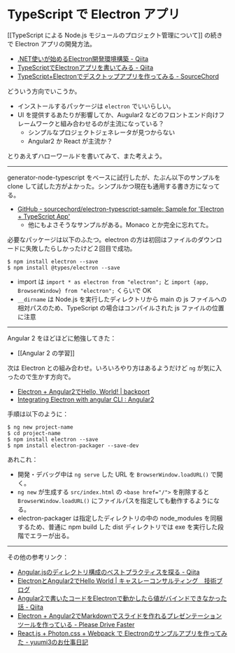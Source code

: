 # TypeScript で Electron アプリ
[[TypeScript による Node.js モジュールのプロジェクト管理について]] の続きで Electron アプリの開発方法。
* [.NET使いが始めるElectron開発環境構築 - Qiita](http://qiita.com/misumame/items/9196eb8ad9473c79d22b)
* [TypeScriptでElectronアプリを書いてみる - Qiita](http://qiita.com/JunSuzukiJapan/items/4a1a0274a2771cdc0ae2)
* [TypeScript+Electronでデスクトップアプリを作ってみる - SourceChord](http://sourcechord.hatenablog.com/entry/2015/10/19/004044)

どういう方向でいこうか。
- インストールするパッケージは `electron` でいいらしい。
- UI を提供するあたりが影響してか、Augular2 などのフロントエンド向けフレームワークと組み合わせるのが主流になっている？
    - シンプルなプロジェクトジェネレータが見つからない
    - Angular2 か React が主流か？

とりあえずハローワールドを書いてみて、また考えよう。

---

generator-node-typescript をベースに試行したが、たぶん以下のサンプルを clone して試した方がよかった。シンプルかつ現在も通用する書き方になってる。
- [GitHub - sourcechord/electron-typescript-sample: Sample for 'Electron + TypeScript App'](https://github.com/sourcechord/electron-typescript-sample)
    - 他にもよさそうなサンプルがある。Monaco とか完全に忘れてた。

必要なパッケージは以下のふたつ。electron の方は初回はファイルのダウンロードに失敗したらしかったけど２回目で成功。
```
$ npm install electron --save
$ npm install @types/electron --save
```

- import は `import * as electron from "electron";` と `import {app, BrowserWindow} from "electron";` くらいで OK
- `__dirname` は Node.js を実行したディレクトリから main の js ファイルへの相対パスのため、TypeScript の場合はコンパイルされた js ファイルの位置に注意

---

Angular 2 をほどほどに勉強してきた：
- [[Angular 2 の学習]]

次は Electron との組み合わせ。いろいろやり方はあるようだけど `ng` が気に入ったので生かす方向で。
- [Electron + Angular2でHello, World! | backport](http://backport.net/blog/2017/02/26/electron_meets_angular2/)
- [Integrating Electron with angular CLI : Angular2](https://www.reddit.com/r/Angular2/comments/56p5wm/integrating_electron_with_angular_cli/)

手順は以下のように：
```
$ ng new project-name
$ cd project-name
$ npm install electron --save
$ npm install electron-packager --save-dev
```

あれこれ：
- 開発・デバッグ中は `ng serve` した URL を `BrowserWindow.loadURL()` で開く。
- `ng new` が生成する `src/index.html` の `<base href="/">` を削除すると `BrowserWindow.loadURL()` にファイルパスを指定しても動作するようになる。
- electron-packager は指定したディレクトリの中の node_modules を同梱するため、普通に npm build した dist ディレクトリでは exe を実行した段階でエラーが出る。

---

その他の参考リンク：
- [Angular.jsのディレクトリ構成のベストプラクティスを探る - Qiita](http://qiita.com/n0bisuke/items/6a79d3ee63020f771260)
- [ElectronとAngular2でHello World | キャスレーコンサルティング　技術ブログ](http://www.casleyconsulting.co.jp/blog-engineer/linux/electron%E3%81%A8angular2%E3%81%A7hello-world/)
- [Angular2で書いたコードをElectronで動かしたら値がバインドできなかった話 - Qiita](http://qiita.com/amaya4869/items/38c846a470d0528e1aeb)
- [Electron + Angular2でMarkdownでスライドを作れるプレゼンテーションツールを作っている - Please Drive Faster](http://joe-re.hatenablog.com/entry/2016/04/12/095931)
- [React.js + Photon.css + Webpack で Electronのサンプルアプリを作ってみた - yuumi3のお仕事日記](http://yuumi3.hatenablog.com/entry/2016/05/23/112850)